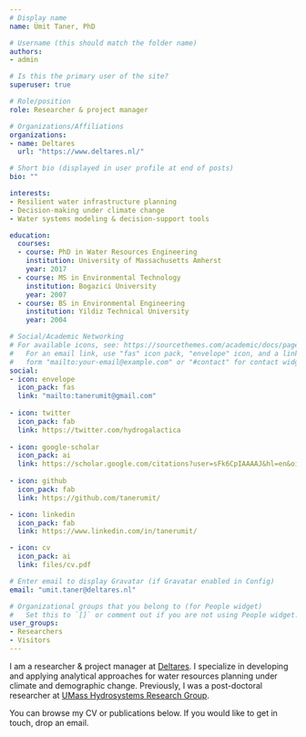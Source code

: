 ```yaml
---
# Display name
name: Ümit Taner, PhD

# Username (this should match the folder name)
authors:
- admin

# Is this the primary user of the site?
superuser: true

# Role/position
role: Researcher & project manager

# Organizations/Affiliations
organizations:
- name: Deltares
  url: "https://www.deltares.nl/"

# Short bio (displayed in user profile at end of posts)
bio: ""

interests:
- Resilient water infrastructure planning
- Decision-making under climate change
- Water systems modeling & decision-support tools

education:
  courses:
  - course: PhD in Water Resources Engineering
    institution: University of Massachusetts Amherst
    year: 2017
  - course: MS in Environmental Technology
    institution: Bogazici University
    year: 2007
  - course: BS in Environmental Engineering
    institution: Yildiz Technical University
    year: 2004

# Social/Academic Networking
# For available icons, see: https://sourcethemes.com/academic/docs/page-builder/#icons
#   For an email link, use "fas" icon pack, "envelope" icon, and a link in the
#   form "mailto:your-email@example.com" or "#contact" for contact widget.
social:
- icon: envelope
  icon_pack: fas
  link: "mailto:tanerumit@gmail.com"
  
- icon: twitter
  icon_pack: fab
  link: https://twitter.com/hydrogalactica
  
- icon: google-scholar
  icon_pack: ai
  link: https://scholar.google.com/citations?user=sFk6CpIAAAAJ&hl=en&oi=ao
  
- icon: github
  icon_pack: fab
  link: https://github.com/tanerumit/

- icon: linkedin
  icon_pack: fab
  link: https://www.linkedin.com/in/tanerumit/

- icon: cv
  icon_pack: ai
  link: files/cv.pdf

# Enter email to display Gravatar (if Gravatar enabled in Config)
email: "umit.taner@deltares.nl"

# Organizational groups that you belong to (for People widget)
#   Set this to `[]` or comment out if you are not using People widget.
user_groups:
- Researchers
- Visitors
---
```


I am a researcher & project manager at [Deltares](https://www.deltares.nl). I specialize in developing and applying analytical approaches for water resources planning under climate and demographic change. Previously, I was a post-doctoral researcher at [UMass Hydrosystems Research Group](https://blogs.umass.edu/hydrosystems/).  
  
You can browse my CV or publications below. If you would like to get in touch, drop an email. 
